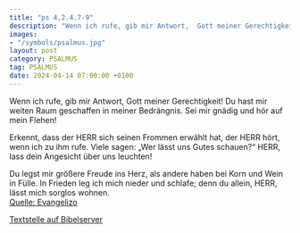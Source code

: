 ```yaml
---
title: "ps 4,2.4.7-9"
description: "Wenn ich rufe, gib mir Antwort,  Gott meiner Gerechtigkeit!  Du hast mir weiten Raum geschaffen in meiner Bedrängnis.  Sei mir gnädig und hör auf mein Flehen!  Erkennt, dass der HERR sich seinen Frommen erwählt hat,  der HERR hört, wenn ich zu ihm rufe. Viele sagen: „Wer läss...."
images:
- "/symbols/psalmus.jpg"
layout: post
category: PSALMUS
tag: PSALMUS
date: 2024-04-14 07:00:00 +0100
---
```

Wenn ich rufe, gib mir Antwort, 
Gott meiner Gerechtigkeit! 
Du hast mir weiten Raum geschaffen in meiner Bedrängnis. 
Sei mir gnädig und hör auf mein Flehen!

Erkennt, dass der HERR sich seinen Frommen erwählt hat, 
der HERR hört, wenn ich zu ihm rufe.
Viele sagen: „Wer lässt uns Gutes schauen?“ 
HERR, lass dein Angesicht über uns leuchten!

Du legst mir größere Freude ins Herz, 
als andere haben bei Korn und Wein in Fülle.<!--more-->
In Frieden leg ich mich nieder und schlafe; 
denn du allein, HERR, lässt mich sorglos wohnen.<br>
[Quelle: Evangelizo](https://evangeliumtagfuertag.org/DE/gospel)

[Textstelle auf Bibelserver](https://www.bibleserver.com/EU/ps4,2.4.7-9)

